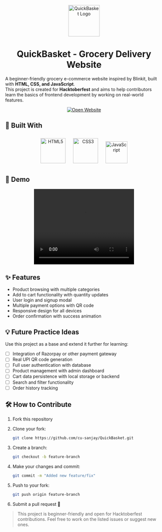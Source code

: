 <p align="center">
  <img src="https://cdn-icons-png.flaticon.com/512/3081/3081559.png" alt="QuickBasket Logo" width="100">
</p>

<h1 align="center">QuickBasket - Grocery Delivery Website</h1>

A beginner-friendly grocery e-commerce website inspired by Blinkit, built with **HTML, CSS, and JavaScript**.  
This project is created for **Hacktoberfest** and aims to help contributors learn the basics of frontend development by working on real-world features.

<p align="center">
  <a href="https://qwickbasket.vercel.app">
    <img src="https://vercel.com/button" alt="Open Website">
  </a>
</p>

## 🚀 Built With

<p align="center">
  <img src="https://cdn.jsdelivr.net/gh/devicons/devicon@latest/icons/html5/html5-original-wordmark.svg" alt="HTML5" width="80" style="margin: 10px;">
  <img src="https://cdn.jsdelivr.net/gh/devicons/devicon@latest/icons/css3/css3-original-wordmark.svg" alt="CSS3" width="80" style="margin: 10px;">
  <img src="https://cdn.jsdelivr.net/gh/devicons/devicon@latest/icons/javascript/javascript-original.svg" alt="JavaScript" width="70" style="margin: 10px;">
</p>

## 🎥 Demo

<p align="center">
  <video src="https://github.com/user-attachments/assets/0a56f300-b6ab-4242-8786-b0c8c9704d35" width="320" height="240" controls></video>
</p>

## ✨ Features

- Product browsing with multiple categories  
- Add to cart functionality with quantity updates  
- User login and signup modal  
- Multiple payment options with QR code  
- Responsive design for all devices  
- Order confirmation with success animation  

## 💡 Future Practice Ideas

Use this project as a base and extend it further for learning:  

- [ ] Integration of Razorpay or other payment gateway  
- [ ] Real UPI QR code generation  
- [ ] Full user authentication with database  
- [ ] Product management with admin dashboard  
- [ ] Cart data persistence with local storage or backend  
- [ ] Search and filter functionality  
- [ ] Order history tracking  

## 🛠️ How to Contribute

1. Fork this repository  
2. Clone your fork:  
   ```bash
   git clone https://github.com/cu-sanjay/QuickBasket.git
   ````

3. Create a branch:

   ```bash
   git checkout -b feature-branch
   ```
4. Make your changes and commit:

   ```bash
   git commit -m "Added new feature/fix"
   ```
5. Push to your fork:

   ```bash
   git push origin feature-branch
   ```
6. Submit a pull request 🎉

> This project is beginner-friendly and open for Hacktoberfest contributions. Feel free to work on the listed issues or suggest new ones.
